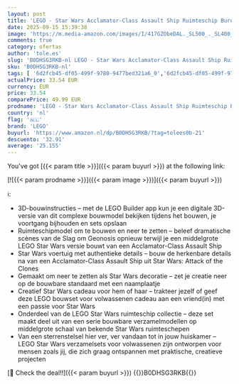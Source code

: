 ```yaml
---
layout: post
title: 'LEGO - Star Wars Acclamator-Class Assault Ship Ruimteschip Bureau Decoratie of Woonaccessoire  Bouwpakket voor Volwassenen met  Cadeau voor Hem of Haar 75404'
date: 2025-09-15 15:39:38
image: 'https://m.media-amazon.com/images/I/417GZObeDAL._SL500_._SL400_.jpg'
comments: true
category: ofertas
author: 'tole.es'
slug: 'B0DHSG3RKB-nl LEGO - Star Wars Acclamator-Class Assault Ship Ruimteschip...'
sku: 'B0DHSG3RKB-nl'
tags: [ '6d2fcb45-df05-499f-9780-9477bed321a6_0','6d2fcb45-df05-499f-9780-9477bed321a6_501','Arborist Merchandising Root','Bouw- & constructiespeelgoed','Creatieve spellen','Educatief speelgoed','Self Service','Special Features Stores','Speelgoed & spellen','Speelgoedbouwsets','lego','🇳🇱', ]
actualPrice: 33.54 EUR
currency: EUR
price: 33.54
comparePrice: 49.99 EUR
prodname: 'LEGO - Star Wars Acclamator-Class Assault Ship Ruimteschip Bureau Decoratie of Woonaccessoire  Bouwpakket voor Volwassenen met  Cadeau voor Hem of Haar 75404'
country: 'nl'
flag: '🇳🇱'
brand: 'LEGO'
buyurl: 'https://www.amazon.nl/dp/B0DHSG3RKB/?tag=tolees0b-21'
descuento: '32.91'
average: '25.155'
---
```


You've got [{{< param title >}}]({{< param buyurl >}}) at the following link:

[![{{< param prodname >}}]({{< param image >}})]({{< param buyurl >}})

ℹ️:

- 3D-bouwinstructies – met de LEGO Builder app kun je een digitale 3D-versie van dit complexe bouwmodel bekijken tijdens het bouwen, je voortgang bijhouden en sets opslaan
- Ruimteschipmodel om te bouwen en neer te zetten – beleef dramatische scènes van de Slag om Geonosis opnieuw terwijl je een middelgrote LEGO Star Wars versie bouwt van een Acclamator-Class Assault Ship
- Star Wars voertuig met authentieke details – bouw de herkenbare details na van een Acclamator-Class Assault Ship uit Star Wars: Attack of the Clones
- Gemaakt om neer te zetten als Star Wars decoratie – zet je creatie neer op de bouwbare standaard met een naamplaatje
- Creatief Star Wars cadeau voor hem of haar – trakteer jezelf of geef deze LEGO bouwset voor volwassenen cadeau aan een vriend(in) met een passie voor Star Wars
- Onderdeel van de LEGO Star Wars ruimteschip collectie – deze set maakt deel uit van een serie bouwbare verzamelmodellen op middelgrote schaal van bekende Star Wars ruimteschepen
- Van een sterrenstelsel hier ver, ver vandaan tot in jouw huiskamer – LEGO Star Wars verzamelsets voor volwassenen zijn ontworpen voor mensen zoals jij, die zich graag ontspannen met praktische, creatieve projecten

[🛒 Check the deal!!]({{< param buyurl >}})
{{<world>}}B0DHSG3RKB{{</world>}}
